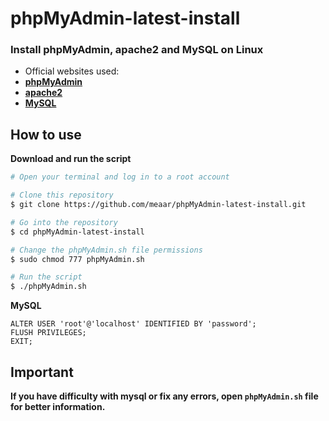 # phpMyAdmin-latest-install
### Install phpMyAdmin, apache2 and MySQL on Linux
* Official websites used:
*  **[phpMyAdmin](https://www.phpmyadmin.net/)**
*  **[apache2](https://httpd.apache.org/)**
*  **[MySQL](https://mariadb.org/)**
## How to use
**Download and run the script**
```bash
# Open your terminal and log in to a root account

# Clone this repository
$ git clone https://github.com/meaar/phpMyAdmin-latest-install.git

# Go into the repository
$ cd phpMyAdmin-latest-install

# Change the phpMyAdmin.sh file permissions
$ sudo chmod 777 phpMyAdmin.sh

# Run the script
$ ./phpMyAdmin.sh
```
**MySQL**
```mysql
ALTER USER 'root'@'localhost' IDENTIFIED BY 'password';
FLUSH PRIVILEGES;
EXIT;
```
## Important
**If you have difficulty with mysql or fix any errors, open `phpMyAdmin.sh` file for better information.**

